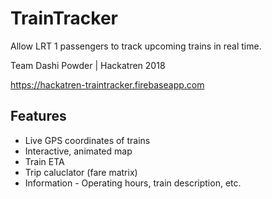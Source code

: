 # TrainTracker
Allow LRT 1 passengers to track upcoming trains in real time.

Team Dashi Powder | Hackatren 2018

https://hackatren-traintracker.firebaseapp.com

## Features
-   Live GPS coordinates of trains    
-   Interactive, animated map    
-   Train ETA   
-   Trip caluclator (fare matrix)
-   Information - Operating hours, train description, etc.
